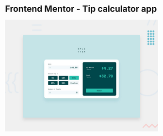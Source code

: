 # Frontend Mentor - Tip calculator app

![Design preview for the Tip calculator app coding challenge](./src/tip-calculator-app-main/design/desktop-preview.jpg)